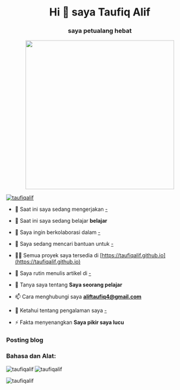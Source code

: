 

<!-- <p align="center"><a href="https://taufiqalif.github.io" target="_blank"><img src="https://github.com/taufiqalif/Lab8Web/blob/master/img/taufiq.png" width="400"></a></p> -->


<h1 align="center">Hi 👋 saya Taufiq Alif</h1>
<h3 align="center">saya petualang hebat</h3>

<!-- <p align="left"> <img src="https:// komarev.com/ghpvc/?username=taufiqalif&label=Profile%20views&color=0e75b6&style=flat" alt="taufiqalif" /> </p> -->

<p align="center"><a href="https://taufiqalif.github.io" target="_blank"><img src="https://github.com/taufiqalif/Lab8Web/blob/master/img/taufiq.png" width="400"></a></p>

<p align="left"> <a href="https://github.com /ryo-ma/github-profile-trophy"><img src="https://github-profile-trophy.vercel.app/?username=taufiqalif" alt="taufiqalif" /></a> </p >

- 🔭 Saat ini saya sedang mengerjakan [-](-)

- 🌱 Saat ini saya sedang belajar **belajar**

- 👯 Saya ingin berkolaborasi dalam [-](-)

- 🤝 Saya sedang mencari bantuan untuk [-](-)

- 👨‍💻 Semua proyek saya tersedia di [https://taufiqalif.github.io](https://taufiqalif.github.io)

- 📝 Saya rutin menulis artikel di [-]( -)

- 💬 Tanya saya tentang **Saya seorang pelajar**

- 📫 Cara menghubungi saya **aliftaufiq4@gmail.com**

- 📄 Ketahui tentang pengalaman saya [-](-)

- ⚡ Fakta menyenangkan **Saya pikir saya lucu**

### Posting blog
<!-- BLOG-POST-LIST:MULAI -->
<!-- BLOG-POST-LIST:END -->

<!-- <h3 align="left">Terhubung dengan saya: </h3>
<p align="left">
<a href="https://twitter.com/aliftaufiq01" target="blank"><img align="center" src="https://raw.githubusercontent .com/rahuldkjain/github-profile-readme-generator/master/src/images/icons/Social/twitter.svg" alt="aliftaufiq01" height="30" width="40" /></a>
<a href="https://instagram.com/taufiq_alif_r" target="blank"><img align="center" src="https://raw.githubusercontent.com/rahuldkjain/github-profile-readme-generator /master/src/images/icons/Social/instagram.svg" alt="taufiq_alif_r" height="30" width="40" /></a>
<a href="https://discord.gg/Taufiq Alif R" target="blank"><img align="center" src="https://raw.githubusercontent.com/rahuldkjain/github-profile-readme-generator/master/src/images/icons/Social/discord .svg" alt="Taufiq Alif R" height="30" width="40" /></a>
<a href="/-" target="blank"><img align="center" src=" https://raw.githubusercontent.com/rahuldkjain/github-profile-readme-generator/master/src/images/icons/Social/rss.svg" alt="-" height="30" width="40" /></a>
</p > -->

<h3 align="left">Bahasa dan Alat:</h3>
<!-- <p align="left"> <a href="https://www.w3schools.com/css/" target="_blank" rel="noreferrer"> <img src="https://raw.githubusercontent. com/devicons/devicon/master/icons/css3/css3-original-wordmark.svg" alt="css3" width="40" height="40"/> </a> <a href="https:// www.w3.org/html/" target="_blank" rel="noreferrer"> <img src="https://raw.githubusercontent.com/devicons/devicon/master/icons/html5/html5-original-wordmark .svg" alt="html5" width="40" height="40"/> </a> <a href="https://developer.mozilla.org/en-US/docs/Web/JavaScript" target ="_blank" rel="noreferrer"> <img src="https://raw.githubusercontent.com/devicons/devicon/master/icons/javascript/javascript-original.svg" alt="javascript" width="40" height="40"/ > </a> <a href="https://www.php.net" target="_blank" rel="noreferrer"> <img src="https://raw.githubusercontent.com/devicons/devicon/ master/icons/php/php-original.svg" alt="php" width="40" height="40"/> </a> </p>https://www.php.net" target="_blank" rel="noreferrer"> <img src="https://raw.githubusercontent.com/devicons/devicon/master/icons/php/php-original. svg" alt="php" width="40" height="40"/> </a> </p>https://www.php.net" target="_blank" rel="noreferrer"> <img src="https://raw.githubusercontent.com/devicons/devicon/master/icons/php/php-original. svg" alt="php" width="40" height="40"/> </a> </p> -->

<p><img align="left" src="https://github-readme-stats.vercel.app/api/top-langs?username=taufiqalif&show_icons=true&locale=en&layout=compact" alt="taufiqalif" /> </p>

<p> <img align="center" src="https://github-readme-stats.vercel.app/api?username=taufiqalif&show_icons=true&locale=en" alt="taufiqalif" /> </p>

<p><img align="center" src="https://github-readme-streak-stats.herokuapp.com/?user=taufiqalif&" alt="taufiqalif" /></p>

